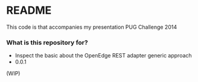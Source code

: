 # README #

This code is that accompanies my presentation PUG Challenge 2014 

### What is this repository for? ###

* Inspect the basic about the OpenEdge REST adapter generic approach
* 0.0.1

(WIP)